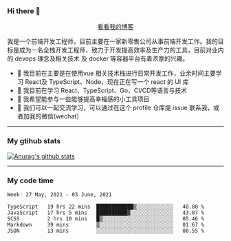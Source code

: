 ### Hi there 👋

<p align="center">
  <a href="https://real-jacket.github.io/">看看我的博客</a>
</p>

我是一个前端开发工程师，目前主要在一家新零售公司从事前端开发工作。我的目标是成为一名全栈开发工程师，致力于开发提高效率及生产力的工具，目前对业内的 devops 理念及相关技术 及 docker 等容器平台有着浓厚的兴趣。

- 🔭 我目前在主要是在使用vue 相关技术栈进行日常开发工作，业余时间主要学习 React及 TypeScript、Node，现在正在写一个 react 的 UI 库 
- 🌱 我目前在学习 React、TypeScript、Go、CI/CD等语言与技术
- 👯 我希望能参与一些能够提高幸福感的小工具项目
- 💬 我们可以一起交流学习，可以通过在这个 profile 仓库提 issue 联系我，或者加我的微信(wechat）

***

### My gtihub stats

[![Anurag's github stats](https://github-readme-stats.vercel.app/api?username=real-jacket)](https://github.com/anuraghazra/github-readme-stats)

***

### My code time

<!--START_SECTION:waka-->
```text
Week: 27 May, 2021 - 03 June, 2021

TypeScript   19 hrs 22 mins  ████████████▒░░░░░░░░░░░░   48.80 % 
JavaScript   17 hrs 5 mins   ██████████▓░░░░░░░░░░░░░░   43.07 % 
SCSS         2 hrs 10 mins   █▒░░░░░░░░░░░░░░░░░░░░░░░   05.46 % 
Markdown     39 mins         ▒░░░░░░░░░░░░░░░░░░░░░░░░   01.67 % 
JSON         13 mins         ░░░░░░░░░░░░░░░░░░░░░░░░░   00.55 % 
```
<!--END_SECTION:waka-->

